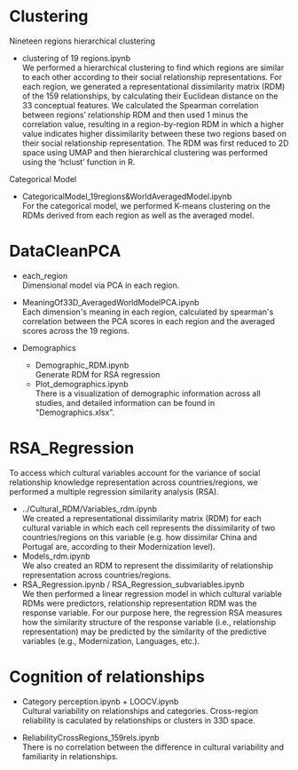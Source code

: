 # Clustering

Nineteen regions hierarchical clustering    
- clustering of 19 regions.ipynb  
We performed a hierarchical clustering to find which regions are similar to each other according to their social relationship representations. For each region, we generated a representational dissimilarity matrix (RDM) of the 159 relationships, by calculating their Euclidean distance on the 33 conceptual features. We calculated the Spearman correlation between regions’ relationship RDM and then used 1 minus the correlation value, resulting in a region-by-region RDM in which a higher value indicates higher dissimilarity between these two regions based on their social relationship representation. The RDM was first reduced to 2D space using UMAP and then hierarchical clustering was performed using the ‘hclust’ function in R.   

Categorical Model
- CategoricalModel_19regions&WorldAveragedModel.ipynb  
For the categorical model, we performed K-means clustering on the RDMs derived from each region as well as the averaged model.

# DataCleanPCA

- each_region  
Dimensional model via PCA in each region.  
- MeaningOf33D_AveragedWorldModelPCA.ipynb  
Each dimension's meaning in each region, calculated by spearman's correlation between the PCA scores in each region and the averaged scores across the 19 regions.

- Demographics  
    - Demographic_RDM.ipynb  
    Generate RDM for RSA regression  
    - Plot_demographics.ipynb  
    There is a visualization of demographic information across all studies, and detailed information can be found in "Demographics.xlsx".

# RSA_Regression

To access which cultural variables account for the variance of social relationship knowledge representation across countries/regions, we performed a multiple regression similarity analysis (RSA).  
- ../Cultural_RDM/Variables_rdm.ipynb  
We created a representational dissimilarity matrix (RDM) for each cultural variable in which each cell represents the dissimilarity of two countries/regions on this variable (e.g. how dissimilar China and Portugal are, according to their Modernization level). 
- Models_rdm.ipynb  
We also created an RDM to represent the dissimilarity of relationship representation across countries/regions.  
- RSA_Regression.ipynb / RSA_Regression_subvariables.ipynb  
We then performed a linear regression model in which cultural variable RDMs were predictors, relationship representation RDM was the response variable. For our purpose here, the regression RSA measures how the similarity structure of the response variable (i.e., relationship representation) may be predicted by the similarity of the predictive variables (e.g., Modernization, Languages, etc.).

# Cognition of relationships  
- Category perception.ipynb + LOOCV.ipynb   
Cultural variability on relationships and categories. Cross-region reliability is caculated by relationships or clusters in 33D space.  

- ReliabilityCrossRegions_159rels.ipynb  
There is no correlation between the difference in cultural variability and familiarity in relationships.
